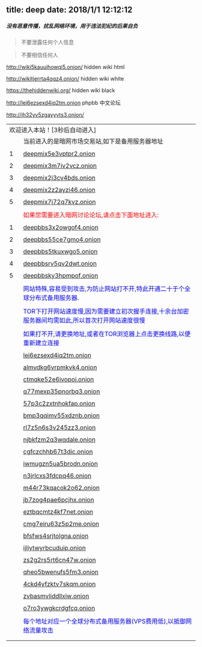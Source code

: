 title: deep
date: 2018/1/1 12:12:12
---
##### 没有恶意传播，扰乱网络环境，用于违法犯纪的后果自负



> 不要泄露任何个人信息

> 不要相信任何人

http://wiki5kauuihowqi5.onion/ hidden wiki  html

http://wikitjerrta4qgz4.onion/ hidden wiki  white

https://thehiddenwiki.org/ hidden wiki black

http://lei6ezsexd4iq2tm.onion phpbb 中文论坛

http://jh32yv5zgayyyts3.onion/

<html>
<head>
<meta name="renderer" content="webkit|ie-stand" />
<meta http-equiv="X-UA-Compatible" content="IE=edge,chrome=1"/>
<meta http-equiv="pragma" content="no-cache">
<meta http-equiv="cache-control" content="no-cache">
<meta name="viewport" content="initial-scale=1, maximum-scale=3, minimum-scale=1, user-scalable=no">
<meta http-equiv="refresh" content="3;url=/index.php"> 
<meta http-equiv="Content-Type" content="text/html; charset=utf-8" />
<title>正在进入网站</title>
<link rel="stylesheet" href="pay/style.css" />
</head>
<body class = "body_p_a">

<table class=table_login>
<tr><td colspan=3>欢迎进入本站！[3秒后自动进入]</td></tr>
<tr><td style="width:21px;"></td><td>当前进入的是暗网市场交易站,如下是备用服务器地址</td></tr>
<tr><td></td><td></td></tr>
<tr><td>1</td><td><a href="http://deepmix5e3vptpr2.onion" class=text_link >deepmix5e3vptpr2.onion</a></td></tr><tr><td colspan=2></td></tr>
<tr><td>2</td><td><a href="http://deepmix3m7iv2vcz.onion" class=text_link >deepmix3m7iv2vcz.onion</a></td></tr><tr><td colspan=2></td></tr>
<tr><td>3</td><td><a href="http://deepmix2j3cv4bds.onion" class=text_link >deepmix2j3cv4bds.onion</a></td></tr><tr><td colspan=2></td></tr>
<tr><td>4</td><td><a href="http://deepmix2z2ayzi46.onion" class=text_link >deepmix2z2ayzi46.onion</a></td></tr><tr><td colspan=2></td></tr>
<tr><td>5</td><td><a href="http://deepmix7j72q7kvz.onion" class=text_link >deepmix7j72q7kvz.onion</a></td></tr><tr><td colspan=2></td></tr>

<tr><td></td><td style="color:red;">如果您需要进入暗网讨论论坛,请点击下面地址进入:</td></tr>
<tr><td colspan=2></td></tr>
<tr><td>1</td><td><a href="http://deepbbs3x2owgof4.onion" class=text_link >deepbbs3x2owgof4.onion</a></td></tr><tr><td colspan=2></td></tr>
<tr><td>2</td><td><a href="http://deepbbs55ce7gmo4.onion" class=text_link >deepbbs55ce7gmo4.onion</a></td></tr><tr><td colspan=2></td></tr>
<tr><td>3</td><td><a href="http://deepbbs5tkuxwgo5.onion" class=text_link >deepbbs5tkuxwgo5.onion</a></td></tr><tr><td colspan=2></td></tr>
<tr><td>4</td><td><a href="http://deepbbsrv5qv2dwt.onion" class=text_link >deepbbsrv5qv2dwt.onion</a></td></tr><tr><td colspan=2></td></tr>
<tr><td>5</td><td><a href="http://deepbbsky3hpmpof.onion" class=text_link >deepbbsky3hpmpof.onion</a></td></tr><tr><td colspan=2></td></tr>

<tr><td></td><td style="color:blue;">网站特殊,容易受到攻击,为防止网站打不开,特此开通二十于个全球分布式备用服务器.</td></tr>
<tr><td colspan=2></td></tr>
<tr><td></td><td style="color:blue;">TOR下打开网站速度慢,因为需要建立初次握手连接,十余台加密服务器间均需如此,所以首次打开网站速度很慢</td></tr>
<tr><td colspan=2></td></tr>
<tr><td></td><td style="color:blue;">如果打不开,请更换地址,或者在TOR浏览器上点击更换线路,以便重新建立连接</td></tr>
<tr><td colspan=2></td></tr>
<tr><td></td><td><a href="http://lei6ezsexd4iq2tm.onion" class=text_link >lei6ezsexd4iq2tm.onion</a></td></tr><tr><td colspan=2></td></tr>
<tr><td></td><td><a href="http://almvdkg6vrpmkvk4.onion" class=text_link >almvdkg6vrpmkvk4.onion</a></td></tr><tr><td colspan=2></td></tr>
<tr><td></td><td><a href="http://ctmqke52e6ivopoi.onion" class=text_link >ctmqke52e6ivopoi.onion</a></td></tr><tr><td colspan=2></td></tr>
<tr><td></td><td><a href="http://q77mexp35pnorbq3.onion" class=text_link >q77mexp35pnorbq3.onion</a></td></tr><tr><td colspan=2></td></tr>
<tr><td></td><td><a href="http://57p3c2zxtnhokfap.onion" class=text_link >57p3c2zxtnhokfap.onion</a></td></tr><tr><td colspan=2></td></tr>
<tr><td></td><td><a href="http://bmp3qqimv55xdznb.onion" class=text_link >bmp3qqimv55xdznb.onion</a></td></tr><tr><td colspan=2></td></tr>
<tr><td></td><td><a href="http://rl7z5n6s3v245zz3.onion" class=text_link >rl7z5n6s3v245zz3.onion</a></td></tr><tr><td colspan=2></td></tr>
<tr><td></td><td><a href="http://njbkfzm2q3wqdale.onion" class=text_link >njbkfzm2q3wqdale.onion</a></td></tr><tr><td colspan=2></td></tr>
<tr><td></td><td><a href="http://cgfczchhb67t3dic.onion" class=text_link >cgfczchhb67t3dic.onion</a></td></tr><tr><td colspan=2></td></tr>
<tr><td></td><td><a href="http://iwmugzn5ua5brodn.onion" class=text_link >iwmugzn5ua5brodn.onion</a></td></tr><tr><td colspan=2></td></tr>
<tr><td></td><td><a href="http://n3jrlcxs3fdcpq46.onion" class=text_link >n3jrlcxs3fdcpq46.onion</a></td></tr><tr><td colspan=2></td></tr>
<tr><td></td><td><a href="http://m44r73kqacok2o62.onion" class=text_link >m44r73kqacok2o62.onion</a></td></tr><tr><td colspan=2></td></tr>
<tr><td></td><td><a href="http://jb7zog4pae6pcjhx.onion" class=text_link >jb7zog4pae6pcjhx.onion</a></td></tr><tr><td colspan=2></td></tr>
<tr><td></td><td><a href="http://eztbqcmtz4kf7net.onion" class=text_link >eztbqcmtz4kf7net.onion</a></td></tr><tr><td colspan=2></td></tr>
<tr><td></td><td><a href="http://cmg7eiru63z5p2me.onion" class=text_link >cmg7eiru63z5p2me.onion</a></td></tr><tr><td colspan=2></td></tr>
<tr><td></td><td><a href="http://bfsfws4srjtolgna.onion" class=text_link >bfsfws4srjtolgna.onion</a></td></tr><tr><td colspan=2></td></tr>
<tr><td></td><td><a href="http://ijliytwyrbcuduip.onion" class=text_link >ijliytwyrbcuduip.onion</a></td></tr><tr><td colspan=2></td></tr>
<tr><td></td><td><a href="http://zs2g2rs5rt6cn47w.onion" class=text_link >zs2g2rs5rt6cn47w.onion</a></td></tr><tr><td colspan=2></td></tr>
<tr><td></td><td><a href="http://qheo5bwenufs5fm3.onion" class=text_link >qheo5bwenufs5fm3.onion</a></td></tr><tr><td colspan=2></td></tr>
<tr><td></td><td><a href="http://4ckd4yfzktv7skqm.onion" class=text_link >4ckd4yfzktv7skqm.onion</a></td></tr><tr><td colspan=2></td></tr>
<tr><td></td><td><a href="http://zvbasmvliddllxiw.onion" class=text_link >zvbasmvliddllxiw.onion</a></td></tr><tr><td colspan=2></td></tr>
<tr><td></td><td><a href="http://o7ro3ywgkcrdgfcq.onion" class=text_link >o7ro3ywgkcrdgfcq.onion</a></td></tr><tr><td colspan=2></td></tr>
<tr><td></td><td style="color:blue;">每个地址对应一个全球分布式备用服务器(VPS费用低),以抵御网络流量攻击</td></tr>
<tr><td colspan=2></td></tr>
<tr><td colspan=2></td></tr>
</table>
</body>
</html>

